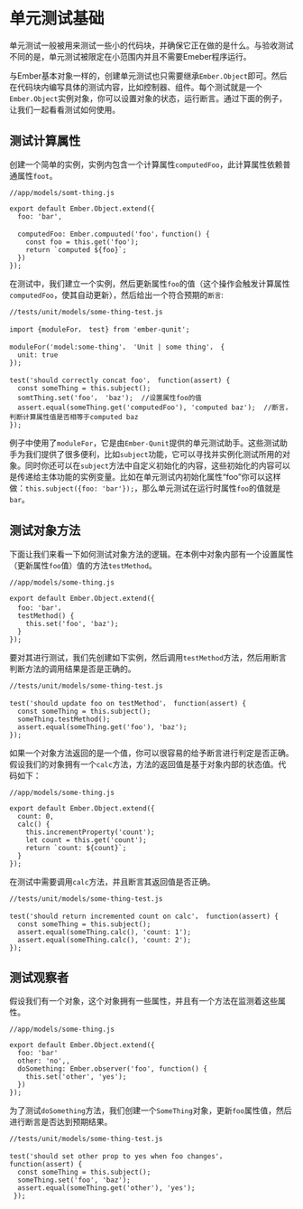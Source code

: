 # 单元测试基础

单元测试一般被用来测试一些小的代码块，并确保它正在做的是什么。与验收测试不同的是，单元测试被限定在小范围内并且不需要Emeber程序运行。  

与Ember基本对象一样的，创建单元测试也只需要继承`Ember.Object`即可。然后在代码块内编写具体的测试内容，比如控制器、组件。每个测试就是一个`Ember.Object`实例对象，你可以设置对象的状态，运行断言。通过下面的例子，让我们一起看看测试如何使用。

## 测试计算属性

创建一个简单的实例，实例内包含一个计算属性`computedFoo`，此计算属性依赖普通属性`foot`。

```
//app/models/somt-thing.js

export default Ember.Object.extend({
  foo: 'bar',

  computedFoo: Ember.compuuted('foo'，function() {
    const foo = this.get('foo');
    return `computed ${foo}`;
  })
});
```

在测试中，我们建立一个实例，然后更新属性`foo`的值（这个操作会触发计算属性`computedFoo`，使其自动更新），然后给出一个符合预期的`断言`:

```
//tests/unit/models/some-thing-test.js

import {moduleFor， test} from 'ember-qunit';

moduleFor('model:some-thing'， 'Unit | some thing'， {
  unit: true
});

test('should correctly concat foo'， function(assert) {
  const someThing = this.subject();
  somtThing.set('foo'， 'baz');  //设置属性foo的值
  assert.equal(someThing.get('computedFoo'), 'computed baz');  //断言，判断计算属性值是否相等于computed baz
});
```

例子中使用了`moduleFor`，它是由`Ember-Qunit`提供的单元测试助手。这些测试助手为我们提供了很多便利，比如`subject`功能，它可以寻找并实例化测试所用的对象。同时你还可以在`subject`方法中自定义初始化的内容，这些初始化的内容可以是传递给主体功能的实例变量。比如在单元测试内初始化属性“foo”你可以这样做：`this.subject({foo: 'bar'});`，那么单元测试在运行时属性`foo`的值就是`bar`。

## 测试对象方法

下面让我们来看一下如何测试对象方法的逻辑。在本例中对象内部有一个设置属性（更新属性`foo`值）值的方法`testMethod`。

```
//app/models/some-thing.js

export default Ember.Object.extend({
  foo: 'bar'，
  testMethod() {
    this.set('foo', 'baz');
  }
});
```

要对其进行测试，我们先创建如下实例，然后调用`testMethod`方法，然后用断言判断方法的调用结果是否是正确的。

```
//tests/unit/models/some-thing-test.js

test('should update foo on testMethod'， function(assert) {
  const someThing = this.subject();
  someThing.testMethod();
  assert.equal(someThing.get('foo'), 'baz');
});
```

如果一个对象方法返回的是一个值，你可以很容易的给予断言进行判定是否正确。假设我们的对象拥有一个`calc`方法，方法的返回值是基于对象内部的状态值。代码如下：

```
//app/models/some-thing.js

export default Ember.Object.extend({
  count: 0,
  calc() {
    this.incrementProperty('count');
    let count = this.get('count');
    return `count: ${count}`;
  }
});
```

在测试中需要调用`calc`方法，并且断言其返回值是否正确。

```
//tests/unit/models/some-thing-test.js

test('should return incremented count on calc'， function(assert) {
  const someThing = this.subject();
  assert.equal(someThing.calc(), 'count: 1');
  assert.equal(someThing.calc(), 'count: 2');
});
```

## 测试观察者

假设我们有一个对象，这个对象拥有一些属性，并且有一个方法在监测着这些属性。

```
//app/models/some-thing.js

export default Ember.Object.extend({
  foo: 'bar'
  other: 'no',,
  doSomething: Ember.observer('foo', function() {
    this.set('other', 'yes');
  })
});
```

为了测试`doSomething`方法，我们创建一个`SomeThing`对象，更新`foo`属性值，然后进行断言是否达到预期结果。

```
//tests/unit/models/some-thing-test.js

test('should set other prop to yes when foo changes'， function(assert) {
  const someThing = this.subject();
  someThing.set('foo', 'baz');
  assert.equal(someThing.get('other'), 'yes');
 });
```

